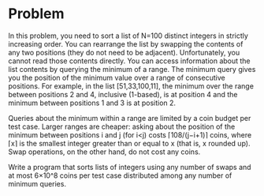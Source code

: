 # Problem

In this problem, you need to sort a list of N=100 distinct integers in strictly increasing order. You can rearrange the list by swapping the contents of any two positions (they do not need to be adjacent). Unfortunately, you cannot read those contents directly. You can access information about the list contents by querying the minimum of a range. The minimum query gives you the position of the minimum value over a range of consecutive positions. For example, in the list [51,33,100,11], the minimum over the range between positions 2 and 4, inclusive (1-based), is at position 4 and the minimum between positions 1 and 3 is at position 2.

Queries about the minimum within a range are limited by a coin budget per test case. Larger ranges are cheaper: asking about the position of the minimum between positions i and j (for i<j) costs ⌈108/(j−i+1)⌉ coins, where ⌈x⌉ is the smallest integer greater than or equal to x (that is, x rounded up). Swap operations, on the other hand, do not cost any coins.

Write a program that sorts lists of integers using any number of swaps and at most 6×10^8 coins per test case distributed among any number of minimum queries.
